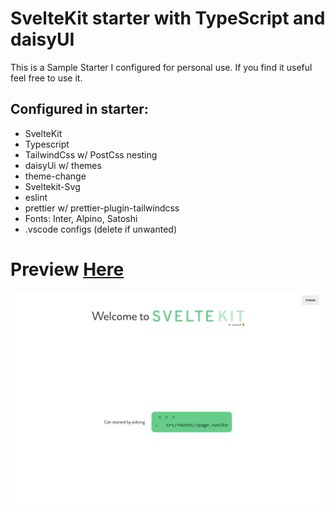 # SvelteKit starter with TypeScript and daisyUI

This is a Sample Starter I configured for personal use. If you find it useful feel free to use it.

## Configured in starter:

- SvelteKit
- Typescript
- TailwindCss w/ PostCss nesting
- daisyUi w/ themes
- theme-change
- Sveltekit-Svg
- eslint
- prettier w/ prettier-plugin-tailwindcss
- Fonts: Inter, Alpino, Satoshi
- .vscode configs (delete if unwanted)

# Preview [Here](https://svelte.toph.cc)

![screenshot of webpage](./static/screenshot.png)
